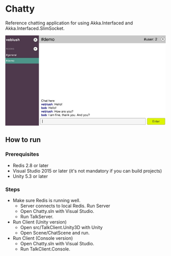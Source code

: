 # Chatty

Reference chatting application for using Akka.Interfaced and Akka.Interfaced.SlimSocket.

![Screenshot](https://raw.githubusercontent.com/SaladLab/Chatty/master/docs/ScreenShot.jpg)

## How to run

### Prerequisites

- Redis 2.8 or later
- Visual Studio 2015 or later (it's not mandatory if you can build projects)
- Unity 5.3 or later

### Steps

- Make sure Redis is running well.
  - Server connects to local Redis.
  Run Server
  - Open Chatty.sln with Visual Studio.
  - Run TalkServer.
- Run Client (Unity version)
  - Open src/TalkClient.Unity3D with Unity
  - Open Scene/ChatScene and run.
- Run Client (Console version)
  - Open Chatty.sln with Visual Studio.
  - Run TalkClient.Console.
